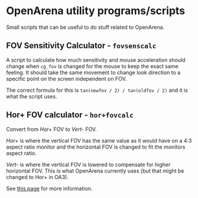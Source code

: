 # OpenArena utility programs/scripts

Small scripts that can be useful to do stuff related to OpenArena.

## FOV Sensitivity Calculator - `fovsenscalc`

A script to calculate how much sensitivity and mouse acceleration should change
when `cg_fov` is changed for the mouse to keep the exact same feeling. It should
take the same movement to change look direction to a specific point on the
screen independent on FOV.

The correct formula for this is `tan(newfov / 2) / tan(oldfov / 2)` and it is
what the script uses.

## Hor+ FOV calculator - `hor+fovcalc`

Convert from *Hor+* FOV to *Vert-* FOV.

*Hor+* is where the vertical FOV has the same value as it would have on a 4:3
aspect ratio monitor and the horizontal FOV is changed to fit the monitors
aspect ratio. 

*Vert-* is where the vertical FOV is lowered to compensate for higher horizontal
FOV. This is what OpenArena currently uses (but that might be changed to Hor+ in
OA3).

See [this page](https://en.wikipedia.org/wiki/Field_of_view_in_video_games) for
more information.

